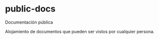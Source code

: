 # public-docs
Documentación pública

Alojamiento de documentos que pueden ser vistos por cualquier persona.
